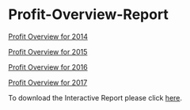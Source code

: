 # Profit-Overview-Report

[Profit Overview for 2014](https://github.com/eric5412/Profit-Overview-Report/blob/main/images/profit_overview_2014.pdf)

[Profit Overview for 2015](https://github.com/eric5412/Profit-Overview-Report/blob/main/images/profit_overview_2015.pdf)

[Profit Overview for 2016](https://github.com/eric5412/Profit-Overview-Report/blob/main/images/profit_overview_2016.pdf)

[Profit Overview for 2017](https://github.com/eric5412/Profit-Overview-Report/blob/main/images/profit_overview_2017.pdf)

To download the Interactive Report please click [here](https://github.com/eric5412/Profit-Overview-Report/blob/main/images/Interactive%20Report.pbix).

